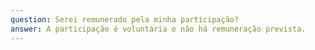 ```yaml
---
question: Serei remunerado pela minha participação?
answer: A participação é voluntária e não há remuneração prevista.
---
```

